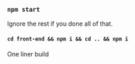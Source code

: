 ### `npm start`

Ignore the rest if you done all of that.


#### `cd front-end && npm i && cd .. && npm i`
One liner build

